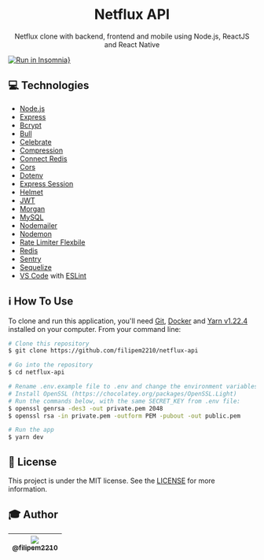 <h1 align="center">Netflux API</h1>

<p align="center">Netflux clone with backend, frontend and mobile using Node.js, ReactJS and React Native</p>

[![Run in Insomnia}](https://insomnia.rest/images/run.svg)](https://insomnia.rest/run/?label=Netflux&uri=https%3A%2F%2Fgithub.com%2Ffilipem2210%2Fnetflux-api%2Fblob%2Fmaster%2Finsomnia-netflux-button.json)

## :computer: Technologies

* [Node.js](https://nodejs.org/en/)
* [Express](https://www.npmjs.com/package/express)
* [Bcrypt](https://www.npmjs.com/package/bcrypt)
* [Bull](https://www.npmjs.com/package/bull)
* [Celebrate](https://www.npmjs.com/package/celebrate)
* [Compression](https://www.npmjs.com/package/compression)
* [Connect Redis](https://www.npmjs.com/package/connect-redis)
* [Cors](https://www.npmjs.com/package/cors)
* [Dotenv](https://www.npmjs.com/package/dotenv)
* [Express Session](https://www.npmjs.com/package/express-session)
* [Helmet](https://www.npmjs.com/package/helmet)
* [JWT](https://www.npmjs.com/package/jsonwebtoken)
* [Morgan](https://www.npmjs.com/package/morgan)
* [MySQL](https://www.npmjs.com/package/mysql2)
* [Nodemailer](https://www.npmjs.com/package/nodemailer)
* [Nodemon](https://www.npmjs.com/package/nodemon)
* [Rate Limiter Flexbile](https://www.npmjs.com/package/rate-limiter-flexible)
* [Redis](https://www.npmjs.com/package/redis)
* [Sentry](https://www.npmjs.com/package/@sentry/node)
* [Sequelize](https://www.npmjs.com/package/sequelize)
* [VS Code](https://code.visualstudio.com/) with [ESLint](https://marketplace.visualstudio.com/items?itemName=dbaeumer.vscode-eslint)

## :information_source: How To Use

To clone and run this application, you'll need [Git](https://git-scm.com), [Docker](https://www.docker.com/products/docker-desktop) and [Yarn v1.22.4](https://yarnpkg.com/) installed on your computer. From your command line:

```bash
# Clone this repository
$ git clone https://github.com/filipem2210/netflux-api

# Go into the repository
$ cd netflux-api

# Rename .env.example file to .env and change the environment variables
# Install OpenSSL (https://chocolatey.org/packages/OpenSSL.Light)
# Run the commands below, with the same SECRET_KEY from .env file:
$ openssl genrsa -des3 -out private.pem 2048
$ openssl rsa -in private.pem -outform PEM -pubout -out public.pem

# Run the app
$ yarn dev
```

## :memo: License

This project is under the MIT license. See the [LICENSE](https://github.com/filipem2210/netflux-api/blob/master/LICENSE) for more information.

## :mortar_board: Author

| [<img src="https://avatars0.githubusercontent.com/u/47154367?s=115&u=193d66853bbf18dc0536b05ad10740931fa68642&v=4"><br><sub>@filipem2210</sub>](https://github.com/filipem2210) |
| :---: |
